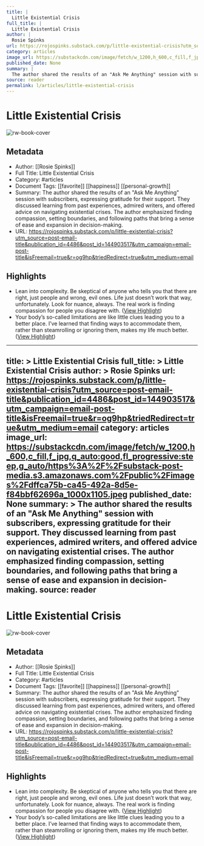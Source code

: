 ```yaml
---
title: |
  Little Existential Crisis
full_title: |
  Little Existential Crisis
author: |
  Rosie Spinks
url: https://rojospinks.substack.com/p/little-existential-crisis?utm_source=post-email-title&publication_id=4486&post_id=144903517&utm_campaign=email-post-title&isFreemail=true&r=og9hp&triedRedirect=true&utm_medium=email
category: articles
image_url: https://substackcdn.com/image/fetch/w_1200,h_600,c_fill,f_jpg,q_auto:good,fl_progressive:steep,g_auto/https%3A%2F%2Fsubstack-post-media.s3.amazonaws.com%2Fpublic%2Fimages%2Fdffca75b-ca45-492a-8d5e-f84bbf62696a_1000x1105.jpeg
published_date: None
summary: |
  The author shared the results of an "Ask Me Anything" session with subscribers, expressing gratitude for their support. They discussed learning from past experiences, admired writers, and offered advice on navigating existential crises. The author emphasized finding compassion, setting boundaries, and following paths that bring a sense of ease and expansion in decision-making.
source: reader
permalink: l/articles/little-existential-crisis
---
```

# Little Existential Crisis

![rw-book-cover](https://substackcdn.com/image/fetch/w_1200,h_600,c_fill,f_jpg,q_auto:good,fl_progressive:steep,g_auto/https%3A%2F%2Fsubstack-post-media.s3.amazonaws.com%2Fpublic%2Fimages%2Fdffca75b-ca45-492a-8d5e-f84bbf62696a_1000x1105.jpeg)

## Metadata
- Author: [[Rosie Spinks]]
- Full Title: Little Existential Crisis
- Category: #articles
- Document Tags: [[favorite]] [[happiness]] [[personal-growth]] 
- Summary: The author shared the results of an "Ask Me Anything" session with subscribers, expressing gratitude for their support. They discussed learning from past experiences, admired writers, and offered advice on navigating existential crises. The author emphasized finding compassion, setting boundaries, and following paths that bring a sense of ease and expansion in decision-making.
- URL: https://rojospinks.substack.com/p/little-existential-crisis?utm_source=post-email-title&publication_id=4486&post_id=144903517&utm_campaign=email-post-title&isFreemail=true&r=og9hp&triedRedirect=true&utm_medium=email

## Highlights
- Lean into complexity. Be skeptical of anyone who tells you that there are right, just people and wrong, evil ones. Life just doesn’t work that way, unfortunately. Look for nuance, always. The real work is finding compassion for people you disagree with. ([View Highlight](https://read.readwise.io/read/01j09szvpy5sbt4kpdwymy3wjn))
- Your body’s so-called limitations are like little clues leading you to a better place. I’ve learned that finding ways to accommodate them, rather than steamrolling or ignoring them, makes my life much better. ([View Highlight](https://read.readwise.io/read/01j09t0q8a54sh2gz6q3qw9fk8))


---
title: >
  Little Existential Crisis
full_title: >
  Little Existential Crisis
author: >
  Rosie Spinks
url: https://rojospinks.substack.com/p/little-existential-crisis?utm_source=post-email-title&publication_id=4486&post_id=144903517&utm_campaign=email-post-title&isFreemail=true&r=og9hp&triedRedirect=true&utm_medium=email
category: articles
image_url: https://substackcdn.com/image/fetch/w_1200,h_600,c_fill,f_jpg,q_auto:good,fl_progressive:steep,g_auto/https%3A%2F%2Fsubstack-post-media.s3.amazonaws.com%2Fpublic%2Fimages%2Fdffca75b-ca45-492a-8d5e-f84bbf62696a_1000x1105.jpeg
published_date: None
summary: >
  The author shared the results of an "Ask Me Anything" session with subscribers, expressing gratitude for their support. They discussed learning from past experiences, admired writers, and offered advice on navigating existential crises. The author emphasized finding compassion, setting boundaries, and following paths that bring a sense of ease and expansion in decision-making.
source: reader
---
# Little Existential Crisis

![rw-book-cover](https://substackcdn.com/image/fetch/w_1200,h_600,c_fill,f_jpg,q_auto:good,fl_progressive:steep,g_auto/https%3A%2F%2Fsubstack-post-media.s3.amazonaws.com%2Fpublic%2Fimages%2Fdffca75b-ca45-492a-8d5e-f84bbf62696a_1000x1105.jpeg)

## Metadata
- Author: [[Rosie Spinks]]
- Full Title: Little Existential Crisis
- Category: #articles
- Document Tags: [[favorite]] [[happiness]] [[personal-growth]] 
- Summary: The author shared the results of an "Ask Me Anything" session with subscribers, expressing gratitude for their support. They discussed learning from past experiences, admired writers, and offered advice on navigating existential crises. The author emphasized finding compassion, setting boundaries, and following paths that bring a sense of ease and expansion in decision-making.
- URL: https://rojospinks.substack.com/p/little-existential-crisis?utm_source=post-email-title&publication_id=4486&post_id=144903517&utm_campaign=email-post-title&isFreemail=true&r=og9hp&triedRedirect=true&utm_medium=email

## Highlights
- Lean into complexity. Be skeptical of anyone who tells you that there are right, just people and wrong, evil ones. Life just doesn’t work that way, unfortunately. Look for nuance, always. The real work is finding compassion for people you disagree with. ([View Highlight](https://read.readwise.io/read/01j09szvpy5sbt4kpdwymy3wjn))
- Your body’s so-called limitations are like little clues leading you to a better place. I’ve learned that finding ways to accommodate them, rather than steamrolling or ignoring them, makes my life much better. ([View Highlight](https://read.readwise.io/read/01j09t0q8a54sh2gz6q3qw9fk8))


